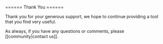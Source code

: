 ====== Thank You ======

Thank you for your generous support, we hope to continue providing a tool that you find very useful.  

As always, if you have any questions or comments, please [[community|contact us]].
